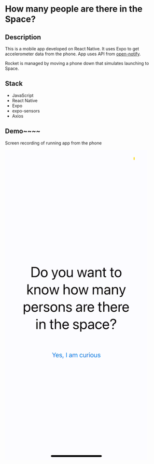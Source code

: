 # How many people are there in the Space?

## Description

This is a mobile app developed on React Native. It uses Expo to get accelerometer data from the phone. App uses API
from [open-notify](http://open-notify.org/Open-Notify-API/People-In-Space/).

Rocket is managed by moving a phone down that simulates launching to Space.

## Stack

- JavaScript
- React Native
- Expo
- expo-sensors
- Axios

## Demo~~~~

Screen recording of running app from the phone

![](./media/screen_record.gif)
